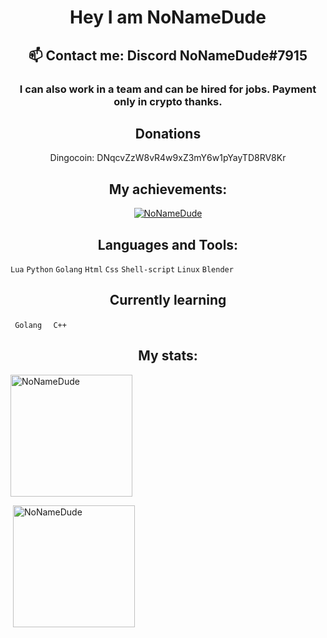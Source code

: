 <h1 align="center">Hey I am NoNameDude</h1>
<h2 align="center"> 📫 Contact me: Discord NoNameDude#7915</h2>
<h3 align="center">I can also work in a team and can be hired for jobs. Payment only in crypto thanks.</h3>
<h2 align="center">Donations</h2>
<p align="center">
  Dingocoin: DNqcvZzW8vR4w9xZ3mY6w1pYayTD8RV8Kr
</p>
<h2 align="center"> My achievements:</h2>
<p align="center"> <a href="https://github.com/ryo-ma/github-profile-trophy"><img src="https://github-profile-trophy.vercel.app/?username=NoNameDude&row=1&column=7&theme=discord" alt="NoNameDude" /></a> </p>

<h2 align="center"> Languages and Tools:</h2>

<Code>Lua</code>
<Code>Python</code>
<Code>Golang</code>
<Code>Html</code>
<Code>Css</code>
<Code>Shell-script</code>
<Code>Linux</code>
<Code>Blender</code>

<h2 align="center">Currently learning</h2>

<code> Golang </code>
<code> C++ </code>

<h2 align="center"> My stats:</h2>
<p><img  src="https://github-readme-stats.vercel.app/api/top-langs?username=NoNameDude&show_icons=true&locale=en&layout=compact" alt="NoNameDude" height="195" /></p>

<p>&nbsp;<img src="https://github-readme-stats.vercel.app/api?username=NoNameDude&show_icons=true&locale=en" alt="NoNameDude" height="195" /></p>
